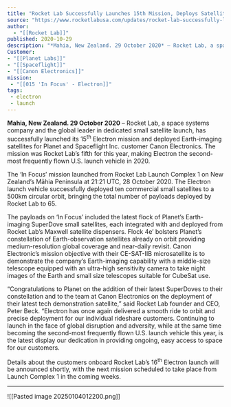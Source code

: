 ```yaml
---
title: "Rocket Lab Successfully Launches 15th Mission, Deploys Satellites for Planet, Canon Electronics Inc. "
source: "https://www.rocketlabusa.com/updates/rocket-lab-successfully-launches-15th-mission-deploys-satellites-for-planet-canon-electronics-inc/"
author:
  - "[[Rocket Lab]]"
published: 2020-10-29
description: "*Mahia, New Zealand. 29 October 2020* – Rocket Lab, a space systems company and the global leader in dedicated small satellite launch, has successfully launched its 15th Electron mission and deployed Earth-imaging satellites for Planet and Spaceflight Inc. customer Canon Electronics. The mission was Rocket Lab’s fifth for this year, making Electron the second-most frequently flown U.S. launch vehicle in 2020."
Customer: 
- "[[Planet Labs]]"
- "[[Spaceflight]]"
- "[[Canon Electronics]]"
mission:
 - "[[015 'In Focus' - Electron]]"
tags:
 - electron
 - launch
---
```

**Mahia, New Zealand. 29 October 2020** – Rocket Lab, a space systems company and the global leader in dedicated small satellite launch, has successfully launched its 15<sup>th</sup> Electron mission and deployed Earth-imaging satellites for Planet and Spaceflight Inc. customer Canon Electronics. The mission was Rocket Lab’s fifth for this year, making Electron the second-most frequently flown U.S. launch vehicle in 2020.

The ‘In Focus’ mission launched from Rocket Lab Launch Complex 1 on New Zealand’s Māhia Peninsula at 21:21 UTC, 28 October 2020. The Electron launch vehicle successfully deployed ten commercial small satellites to a 500km circular orbit, bringing the total number of payloads deployed by Rocket Lab to 65. 

The payloads on ‘In Focus’ included the latest flock of Planet’s Earth-imaging SuperDove small satellites, each integrated with and deployed from Rocket Lab’s Maxwell satellite dispensers. Flock 4e’ bolsters Planet’s constellation of Earth-observation satellites already on orbit providing medium-resolution global coverage and near-daily revisit. Canon Electronic’s mission objective with their CE-SAT-IIB microsatellite is to demonstrate the company’s Earth-imaging capability with a middle-size telescope equipped with an ultra-high sensitivity camera to take night images of the Earth and small size telescopes suitable for CubeSat use.

“Congratulations to Planet on the addition of their latest SuperDoves to their constellation and to the team at Canon Electronics on the deployment of their latest tech demonstration satellite,” said Rocket Lab founder and CEO, Peter Beck. “Electron has once again delivered a smooth ride to orbit and precise deployment for our individual rideshare customers. Continuing to launch in the face of global disruption and adversity, while at the same time becoming the second-most frequently flown U.S. launch vehicle this year, is the latest display our dedication in providing ongoing, easy access to space for our customers.

Details about the customers onboard Rocket Lab’s 16<sup>th</sup> Electron launch will be announced shortly, with the next mission scheduled to take place from Launch Complex 1 in the coming weeks.

---

![[Pasted image 20250104012200.png]]
